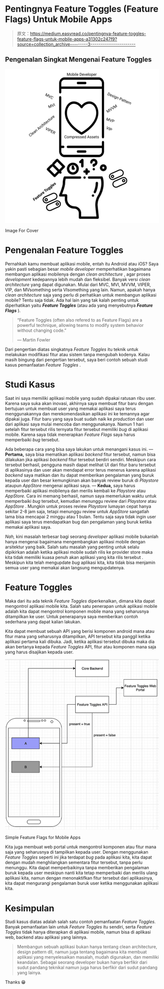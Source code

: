 # Pentingnya Feature Toggles (Feature Flags) Untuk Mobile Apps

> 原文：<https://medium.easyread.co/pentingnya-feature-toggles-feature-flags-untuk-mobile-apps-a31302c247f9?source=collection_archive---------3----------------------->

## Pengenalan Singkat Mengenai Feature Toggles

![](img/70e725a32af829dc2cccb6ef6087fb35.png)

Image For Cover

# Pengenalan Feature Toggles

Pernahkah kamu membuat aplikasi mobile, entah itu Android atau iOS? Saya yakin pasti sebagian besar *mobile developer* memperhatikan bagaimana membangun aplikasi mobilenya dengan *clean architecture* , agar proses *development* kedepannya lebih mudah dan fleksibel. Banyak versi *clean architecture* yang dapat digunakan. Mulai dari MVC, MVI, MVVM, VIPER, VIP, dan MVsomething serta VIsomething yang lain. Namun, apakah hanya *clean architecture* saja yang perlu di perhatikan untuk membangun aplikasi mobile? Tentu saja tidak. Ada hal lain yang tak kalah penting untuk diperhatikan yaitu ***Feature Toggles*** (atau ada yang menyebutnya ***Feature Flags*** ).

> “Feature Toggles (often also refered to as Feature Flags) are a powerful technique, allowing teams to modify system behavior without changing code.”
> 
> — Martin Fowler

Dari pengertian diatas singkatnya *Feature Toggles* itu teknik untuk melakukan modifikasi fitur atau sistem tanpa mengubah kodenya. Kalau masih bingung dari pengertian tersebut, saya beri contoh sebuah studi kasus pemanfaatan *Feature Toggles* .

# Studi Kasus

Saat ini saya memiliki aplikasi mobile yang sudah dipakai ratusan ribu user. Karena saya suka akan inovasi, akhirnya saya membuat fitur baru dengan bertujuan untuk membuat user yang memakai aplikasi saya terus menggunakannya dan merekomendasikan aplikasi ini ke temannya agar dipakai juga. Fitur baru yang saya buat sudah naik ke *production* dan user dari aplikasi saya mulai mencoba dan menggunakanya. Namun 1 hari setelah fitur tersebut rilis ternyata fitur tersebut memiliki *bug* di aplikasi mobile. Karena saya tidak menerapkan *Feature Flags* saya harus memperbaiki *bug* tersebut.

Ada beberapa cara yang bisa saya lakukan untuk menangani kasus ini.
— **Pertama,** saya bisa mematikan aplikasi *backend* fitur tersebut, namun bisa dilakukan jika aplikasi *backend* fitur tersebut berdiri sendiri. Meskipun cara tersebut berhasil, pengguna masih dapat melihat UI dari fitur baru tersebut di aplikasinya dan user akan mendapat error terus menerus karena aplikasi *backend* saya matikan dan itu dapat memberikan pengalaman yang buruk kepada user dan besar kemungkinan akan banyak review buruk di *Playstore* ataupun *AppStore* mengenai aplikasi saya.
— **Kedua,** saya harus memperbaiki aplikasi mobilenya dan merilis kembali ke *Playstore* atau *AppStore.* Cara ini memang berhasil, namun saya memerlukan waktu untuk memperbaiki *bug* tersebut, kemudian menunggu review dari *Playstore* atau *AppStore* . Mungkin untuk proses review *Playstore* lumayan cepat hanya sekitar 2-8 jam saja, tetapi menunggu review untuk *AppStore* sangatlah lama bisa mencapai 2 minggu atau 1 bulan. Tentu saja saya tidak ingin user aplikasi saya terus mendapatkan bug dan pengalaman yang buruk ketika memakai aplikasi saya.

*Nah,* kini masalah terbesar bagi seorang *developer* aplikasi mobile bukanlah hanya mengenai bagaimana mengembangkan aplikasi mobile dengan arsitektur yang baik. Salah satu masalah yang penting untuk selalu dipikirkan adalah ketika aplikasi mobile sudah rilis ke provider store maka kita tidak memiliki kuasa penuh akan aplikasi yang kita rilis tersebut *.* Meskipun kita telah mengupdate *bug* aplikasi kita, kita tidak bisa menjamin semua user yang memakai akan langsung mengupdatenya.

# Feature Toggles

Maka dari itu ada teknik *Feature Toggles* diperkenalkan, dimana kita dapat mengontrol aplikasi mobile kita. Salah satu penerapan untuk aplikasi mobile adalah kita dapat mengontrol komponen mobile mana yang seharusnya ditampilkan ke user. Untuk penerapanya saya memberikan contoh sederhana yang dapat kalian lakukan.

Kita dapat membuat sebuah API yang berisi komponen android mana atau fitur mana yang seharusnya ditampilkan, API tersebut kita panggil ketika aplikasi pertama kali dibuka. Jadi, ketika aplikasi tersebut dibuka maka dia akan bertanya kepada *Feature Toggles* API, fitur atau komponen mana saja yang harus disajikan kepada user.

![](img/b7794311b57f4d33e54736a77fe3b362.png)

Simple Feature Flags for Mobile Apps

Kita juga membuat web portal untuk mengontrol komponen atau fitur mana saja yang seharusnya di tampilkan kepada user. Dengan menggunakan *Feature Toggles* seperti ini jika terdapat *bug* pada aplikasi kita, kita dapat dengan mudah menghilangkan sementara fitur tersebut, tanpa perlu menunggu. Kita dapat memperbaikinya tanpa memberikan pengalaman buruk kepada user meskipun nanti kita tetap memperbaiki dan merilis ulang aplikasi kita, namun dengan menonaktifkan fitur tersebut dari aplikasinya, kita dapat mengurangi pengalaman buruk user ketika menggunakan aplikasi kita.

# Kesimpulan

Studi kasus diatas adalah salah satu contoh pemanfaatan *Feature Toggles.* Banyak pemanfaatan lain untuk *Feature Toggles* itu sendiri, serta *Feature Toggles* tidak hanya diterapkan di aplikasi mobile, namun bisa di aplikasi web, backend atau aplikasi yang lainnya.

> Membangun sebuah aplikasi bukan hanya tentang clean architecture, design pattern dll, namun juga tentang bagaimana kita membuat aplikasi yang menyelesaikan masalah, mudah digunakan, dan memiliki keandalan. Sebagai seorang developer bukan hanya berfikir dari sudut pandang teknikal namun juga harus berfikir dari sudut pandang yang lainya.

Thanks 😁